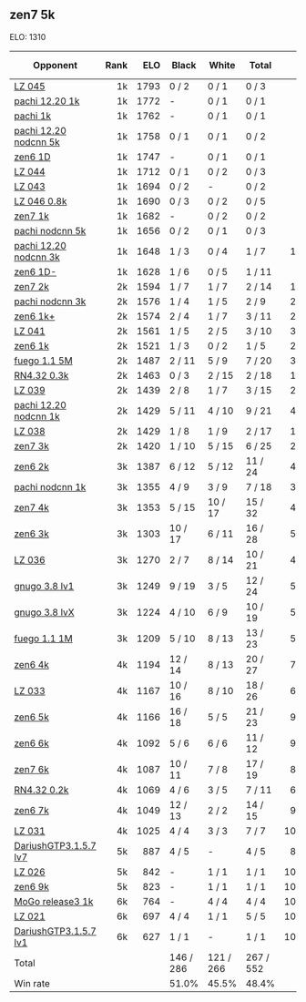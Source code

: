 ## zen7 5k ##

ELO: 1310

Opponent | Rank | ELO | Black | White | Total | Win rate
---------|-----:|----:|-------|-------|-------|-------:
[LZ 045](LZ%20045.md) | 1k | 1793 | 0 / 2 | 0 / 1 | 0 / 3 | 0.0%
[pachi 12.20 1k](pachi%2012.20%201k.md) | 1k | 1772 | - | 0 / 1 | 0 / 1 | 0.0%
[pachi 1k](pachi%201k.md) | 1k | 1762 | - | 0 / 1 | 0 / 1 | 0.0%
[pachi 12.20 nodcnn 5k](pachi%2012.20%20nodcnn%205k.md) | 1k | 1758 | 0 / 1 | 0 / 1 | 0 / 2 | 0.0%
[zen6 1D](zen6%201D.md) | 1k | 1747 | - | 0 / 1 | 0 / 1 | 0.0%
[LZ 044](LZ%20044.md) | 1k | 1712 | 0 / 1 | 0 / 2 | 0 / 3 | 0.0%
[LZ 043](LZ%20043.md) | 1k | 1694 | 0 / 2 | - | 0 / 2 | 0.0%
[LZ 046 0.8k](LZ%20046%200.8k.md) | 1k | 1690 | 0 / 3 | 0 / 2 | 0 / 5 | 0.0%
[zen7 1k](zen7%201k.md) | 1k | 1682 | - | 0 / 2 | 0 / 2 | 0.0%
[pachi nodcnn 5k](pachi%20nodcnn%205k.md) | 1k | 1656 | 0 / 2 | 0 / 1 | 0 / 3 | 0.0%
[pachi 12.20 nodcnn 3k](pachi%2012.20%20nodcnn%203k.md) | 1k | 1648 | 1 / 3 | 0 / 4 | 1 / 7 | 14.3%
[zen6 1D-](zen6%201D-.md) | 1k | 1628 | 1 / 6 | 0 / 5 | 1 / 11 | 9.1%
[zen7 2k](zen7%202k.md) | 2k | 1594 | 1 / 7 | 1 / 7 | 2 / 14 | 14.3%
[pachi nodcnn 3k](pachi%20nodcnn%203k.md) | 2k | 1576 | 1 / 4 | 1 / 5 | 2 / 9 | 22.2%
[zen6 1k+](zen6%201k+.md) | 2k | 1574 | 2 / 4 | 1 / 7 | 3 / 11 | 27.3%
[LZ 041](LZ%20041.md) | 2k | 1561 | 1 / 5 | 2 / 5 | 3 / 10 | 30.0%
[zen6 1k](zen6%201k.md) | 2k | 1521 | 1 / 3 | 0 / 2 | 1 / 5 | 20.0%
[fuego 1.1 5M](fuego%201.1%205M.md) | 2k | 1487 | 2 / 11 | 5 / 9 | 7 / 20 | 35.0%
[RN4.32 0.3k](RN4.32%200.3k.md) | 2k | 1463 | 0 / 3 | 2 / 15 | 2 / 18 | 11.1%
[LZ 039](LZ%20039.md) | 2k | 1439 | 2 / 8 | 1 / 7 | 3 / 15 | 20.0%
[pachi 12.20 nodcnn 1k](pachi%2012.20%20nodcnn%201k.md) | 2k | 1429 | 5 / 11 | 4 / 10 | 9 / 21 | 42.9%
[LZ 038](LZ%20038.md) | 2k | 1429 | 1 / 8 | 1 / 9 | 2 / 17 | 11.8%
[zen7 3k](zen7%203k.md) | 2k | 1420 | 1 / 10 | 5 / 15 | 6 / 25 | 24.0%
[zen6 2k](zen6%202k.md) | 3k | 1387 | 6 / 12 | 5 / 12 | 11 / 24 | 45.8%
[pachi nodcnn 1k](pachi%20nodcnn%201k.md) | 3k | 1355 | 4 / 9 | 3 / 9 | 7 / 18 | 38.9%
[zen7 4k](zen7%204k.md) | 3k | 1353 | 5 / 15 | 10 / 17 | 15 / 32 | 46.9%
[zen6 3k](zen6%203k.md) | 3k | 1303 | 10 / 17 | 6 / 11 | 16 / 28 | 57.1%
[LZ 036](LZ%20036.md) | 3k | 1270 | 2 / 7 | 8 / 14 | 10 / 21 | 47.6%
[gnugo 3.8 lv1](gnugo%203.8%20lv1.md) | 3k | 1249 | 9 / 19 | 3 / 5 | 12 / 24 | 50.0%
[gnugo 3.8 lvX](gnugo%203.8%20lvX.md) | 3k | 1224 | 4 / 10 | 6 / 9 | 10 / 19 | 52.6%
[fuego 1.1 1M](fuego%201.1%201M.md) | 3k | 1209 | 5 / 10 | 8 / 13 | 13 / 23 | 56.5%
[zen6 4k](zen6%204k.md) | 4k | 1194 | 12 / 14 | 8 / 13 | 20 / 27 | 74.1%
[LZ 033](LZ%20033.md) | 4k | 1167 | 10 / 16 | 8 / 10 | 18 / 26 | 69.2%
[zen6 5k](zen6%205k.md) | 4k | 1166 | 16 / 18 | 5 / 5 | 21 / 23 | 91.3%
[zen6 6k](zen6%206k.md) | 4k | 1092 | 5 / 6 | 6 / 6 | 11 / 12 | 91.7%
[zen7 6k](zen7%206k.md) | 4k | 1087 | 10 / 11 | 7 / 8 | 17 / 19 | 89.5%
[RN4.32 0.2k](RN4.32%200.2k.md) | 4k | 1069 | 4 / 6 | 3 / 5 | 7 / 11 | 63.6%
[zen6 7k](zen6%207k.md) | 4k | 1049 | 12 / 13 | 2 / 2 | 14 / 15 | 93.3%
[LZ 031](LZ%20031.md) | 4k | 1025 | 4 / 4 | 3 / 3 | 7 / 7 | 100.0%
[DariushGTP3.1.5.7 lv7](DariushGTP3.1.5.7%20lv7.md) | 5k | 887 | 4 / 5 | - | 4 / 5 | 80.0%
[LZ 026](LZ%20026.md) | 5k | 842 | - | 1 / 1 | 1 / 1 | 100.0%
[zen6 9k](zen6%209k.md) | 5k | 823 | - | 1 / 1 | 1 / 1 | 100.0%
[MoGo release3 1k](MoGo%20release3%201k.md) | 6k | 764 | - | 4 / 4 | 4 / 4 | 100.0%
[LZ 021](LZ%20021.md) | 6k | 697 | 4 / 4 | 1 / 1 | 5 / 5 | 100.0%
[DariushGTP3.1.5.7 lv1](DariushGTP3.1.5.7%20lv1.md) | 6k | 627 | 1 / 1 | - | 1 / 1 | 100.0%
Total | | | 146 / 286 | 121 / 266 | 267 / 552 | 
Win rate| | | 51.0% | 45.5% | 48.4% | 
